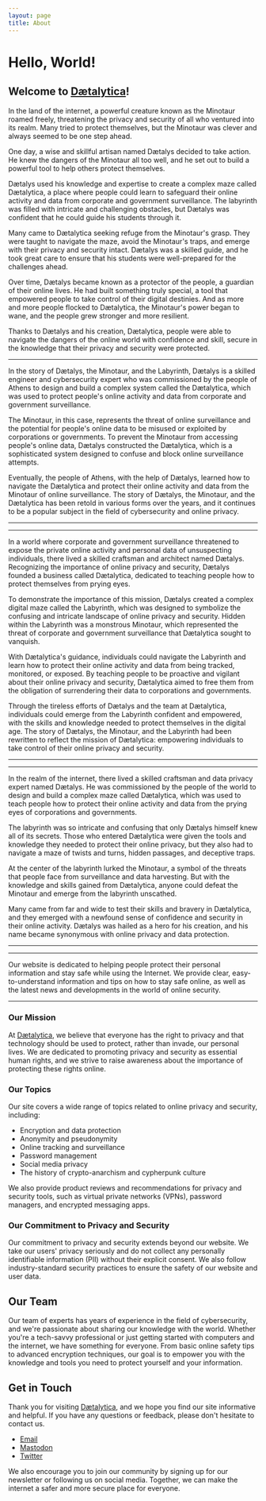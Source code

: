 ```yaml
---
layout: page
title: About
---
```


# Hello, World!

## Welcome to [Dætalytica](https://daetalytica.io)!

In the land of the internet, a powerful creature known as the Minotaur roamed freely, threatening the privacy and security of all who ventured into its realm. Many tried to protect themselves, but the Minotaur was clever and always seemed to be one step ahead.

One day, a wise and skillful artisan named Dætalys decided to take action. He knew the dangers of the Minotaur all too well, and he set out to build a powerful tool to help others protect themselves.

Dætalys used his knowledge and expertise to create a complex maze called Dætalytica, a place where people could learn to safeguard their online activity and data from corporate and government surveillance. The labyrinth was filled with intricate and challenging obstacles, but Dætalys was confident that he could guide his students through it.

Many came to Dætalytica seeking refuge from the Minotaur's grasp. They were taught to navigate the maze, avoid the Minotaur's traps, and emerge with their privacy and security intact. Dætalys was a skilled guide, and he took great care to ensure that his students were well-prepared for the challenges ahead.

Over time, Dætalys became known as a protector of the people, a guardian of their online lives. He had built something truly special, a tool that empowered people to take control of their digital destinies. And as more and more people flocked to Dætalytica, the Minotaur's power began to wane, and the people grew stronger and more resilient.

Thanks to Dætalys and his creation, Dætalytica, people were able to navigate the dangers of the online world with confidence and skill, secure in the knowledge that their privacy and security were protected.

***
In the story of Dætalys, the Minotaur, and the Labyrinth, Dætalys is a skilled engineer and cybersecurity expert who was commissioned by the people of Athens to design and build a complex system called the Dætalytica, which was used to protect people's online activity and data from corporate and government surveillance.

The Minotaur, in this case, represents the threat of online surveillance and the potential for people's online data to be misused or exploited by corporations or governments. To prevent the Minotaur from accessing people's online data, Dætalys constructed the Dætalytica, which is a sophisticated system designed to confuse and block online surveillance attempts.

Eventually, the people of Athens, with the help of Dætalys, learned how to navigate the Dætalytica and protect their online activity and data from the Minotaur of online surveillance. The story of Dætalys, the Minotaur, and the Dætalytica has been retold in various forms over the years, and it continues to be a popular subject in the field of cybersecurity and online privacy.
***

***
In a world where corporate and government surveillance threatened to expose the private online activity and personal data of unsuspecting individuals, there lived a skilled craftsman and architect named Dætalys. Recognizing the importance of online privacy and security, Dætalys founded a business called Dætalytica, dedicated to teaching people how to protect themselves from prying eyes.

To demonstrate the importance of this mission, Dætalys created a complex digital maze called the Labyrinth, which was designed to symbolize the confusing and intricate landscape of online privacy and security. Hidden within the Labyrinth was a monstrous Minotaur, which represented the threat of corporate and government surveillance that Dætalytica sought to vanquish.

With Dætalytica's guidance, individuals could navigate the Labyrinth and learn how to protect their online activity and data from being tracked, monitored, or exposed. By teaching people to be proactive and vigilant about their online privacy and security, Dætalytica aimed to free them from the obligation of surrendering their data to corporations and governments.

Through the tireless efforts of Dætalys and the team at Dætalytica, individuals could emerge from the Labyrinth confident and empowered, with the skills and knowledge needed to protect themselves in the digital age. The story of Dætalys, the Minotaur, and the Labyrinth had been rewritten to reflect the mission of Dætalytica: empowering individuals to take control of their online privacy and security.
***

***
In the realm of the internet, there lived a skilled craftsman and data privacy expert named Dætalys. He was commissioned by the people of the world to design and build a complex maze called Dætalytica, which was used to teach people how to protect their online activity and data from the prying eyes of corporations and governments.

The labyrinth was so intricate and confusing that only Dætalys himself knew all of its secrets. Those who entered Dætalytica were given the tools and knowledge they needed to protect their online privacy, but they also had to navigate a maze of twists and turns, hidden passages, and deceptive traps.

At the center of the labyrinth lurked the Minotaur, a symbol of the threats that people face from surveillance and data harvesting. But with the knowledge and skills gained from Dætalytica, anyone could defeat the Minotaur and emerge from the labyrinth unscathed.

Many came from far and wide to test their skills and bravery in Dætalytica, and they emerged with a newfound sense of confidence and security in their online activity. Dætalys was hailed as a hero for his creation, and his name became synonymous with online privacy and data protection.
***

___
Our website is dedicated to helping people protect their personal information and stay safe while using the Internet. We provide clear, easy-to-understand information and tips on how to stay safe online, as well as the latest news and developments in the world of online security.
___

### Our Mission

At [Dætalytica](https://daetalytica.io), we believe that everyone has the right to privacy and that technology should be used to protect, rather than invade, our personal lives. We are dedicated to promoting privacy and security as essential human rights, and we strive to raise awareness about the importance of protecting these rights online.

### Our Topics

Our site covers a wide range of topics related to online privacy and security, including:

- Encryption and data protection
- Anonymity and pseudonymity
- Online tracking and surveillance
- Password management
- Social media privacy
- The history of crypto-anarchism and cypherpunk culture

We also provide product reviews and recommendations for privacy and security tools, such as virtual private networks (VPNs), password managers, and encrypted messaging apps.

### Our Commitment to Privacy and Security

Our commitment to privacy and security extends beyond our website. We take our users' privacy seriously and do not collect any personally identifiable information (PII) without their explicit consent. We also follow industry-standard security practices to ensure the safety of our website and user data.

## Our Team

Our team of experts has years of experience in the field of cybersecurity, and we're passionate about sharing our knowledge with the world. Whether you're a tech-savvy professional or just getting started with computers and the internet, we have something for everyone. From basic online safety tips to advanced encryption techniques, our goal is to empower you with the knowledge and tools you need to protect yourself and your information.

## Get in Touch

Thank you for visiting [Dætalytica](https://daetalytica.io), and we hope you find our site informative and helpful. If you have any questions or feedback, please don't hesitate to contact us.

- [Email](mailto:oracle@daetalytica.io)
- [Mastodon](https://mastodon.social/@vestyr)
- [Twitter](https://twitter.com/daetalytica)

We also encourage you to join our community by signing up for our newsletter or following us on social media. Together, we can make the internet a safer and more secure place for everyone.
